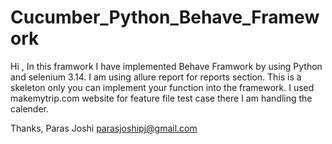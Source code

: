 # Cucumber_Python_Behave_Framework

Hi ,
In this framwork I have implemented Behave Framwork by using Python and selenium 3.14. I am using allure report for reports section. This is a skeleton only you can implement your function into the framework.
I used makemytrip.com website for feature file test case there I am handling the calender.

Thanks,
Paras Joshi
parasjoshipj@gmail.com
